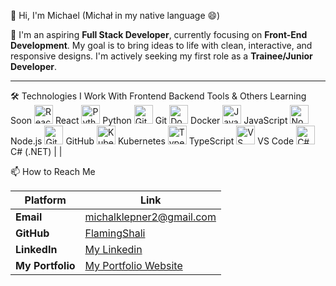 👋 Hi, I'm Michael (Michał in my native language 😄)

🌟 I'm an aspiring **Full Stack Developer**, currently focusing on **Front-End Development**. My goal is to bring ideas to life with clean, interactive, and responsive designs. I'm actively seeking my first role as a **Trainee/Junior Developer**.

---

🛠 Technologies I Work With
Frontend	Backend	Tools & Others	Learning Soon
<img src="https://cdn.jsdelivr.net/gh/devicons/devicon/icons/react/react-original.svg" height="30" alt="React"/> React	<img src="https://cdn.jsdelivr.net/gh/devicons/devicon/icons/python/python-original.svg" height="30" alt="Python"/> Python	<img src="https://cdn.jsdelivr.net/gh/devicons/devicon/icons/git/git-original.svg" height="30" alt="Git"/> Git	<img src="https://cdn.jsdelivr.net/gh/devicons/devicon/icons/docker/docker-original.svg" height="30" alt="Docker"/> Docker
<img src="https://cdn.jsdelivr.net/gh/devicons/devicon/icons/javascript/javascript-original.svg" height="30" alt="JavaScript"/> JavaScript	<img src="https://cdn.jsdelivr.net/gh/devicons/devicon/icons/nodejs/nodejs-original.svg" height="30" alt="Node.js"/> Node.js	<img src="https://cdn.jsdelivr.net/gh/devicons/devicon/icons/github/github-original.svg" height="30" alt="GitHub"/> GitHub	<img src="https://cdn.jsdelivr.net/gh/devicons/devicon/icons/kubernetes/kubernetes-plain.svg" height="30" alt="Kubernetes"/> Kubernetes
<img src="https://cdn.jsdelivr.net/gh/devicons/devicon/icons/typescript/typescript-original.svg" height="30" alt="TypeScript"/> TypeScript		<img src="https://cdn.jsdelivr.net/gh/devicons/devicon/icons/vscode/vscode-original.svg" height="30" alt="VS Code"/> VS Code	<img src="https://cdn.jsdelivr.net/gh/devicons/devicon/icons/csharp/csharp-original.svg" height="30" alt="C#"/> C# (.NET)                          |                             |

📫 How to Reach Me

| Platform          | Link                              |
|-------------------|-----------------------------------|
| **Email**         | michalklepner2@gmail.com           |
| **GitHub**        | [FlamingShali](https://github.com/FlamingShali) |
| **LinkedIn**      | [My Linkedin](https://www.linkedin.com/in/micha%C5%82-klepner-076510247/) |
| **My Portfolio**  | [My Portfolio Website](https://flaming-shali-portfolio-six.vercel.app/)
